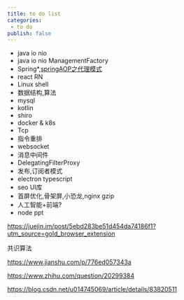 ```yaml
---
title: to do list
categories:
 - to do
publish: false
---
```


- java io nio
- java io nio ManagementFactory
- Spring*,[springAOP之代理模式](https://www.cnblogs.com/teach/p/10763845.html)
- react RN
- Linux shell
- 数据结构,算法
- mysql
- kotlin
- shiro
- docker & k8s
- Tcp
- 指令重排
- websocket
- 消息中间件
- DelegatingFilterProxy
- 发布,订阅者模式
-  electron  typescript
-  seo UI库
-  首屏优化,骨架屏,小恐龙,nginx gzip
-  人工智能+前端?
-  node ppt

 https://juejin.im/post/5ebd283be51d454da74186f1?utm_source=gold_browser_extension 

共识算法

https://www.jianshu.com/p/776ed057343a

 https://www.zhihu.com/question/20299384 

 https://blog.csdn.net/u014745069/article/details/83820511 
